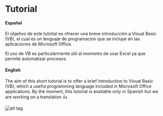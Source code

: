 # Tutorial

#### Español

El objetivo de este tutotial es ofrecer una breve introducción a Visual Basic (VB), el cual es un lenguaje de programación que se incluye 
en las aplicaciones de Microsoft Office.  

El uso de VB es particularmente útil al momento de usar Excel ya que permite automatizar procesos.


#### English

The aim of this short tutorial is to offer a brief introduction to Visual Basic (VB), which a useful programming language included 
in Microsoft Office applications. By the moment, this tutorial is available only in Spanish but we are working on a translation  :+1:


![alt tag](https://cloud.githubusercontent.com/assets/13545121/13655298/f72be060-e623-11e5-9cd6-aa25151bcb46.jpg)
